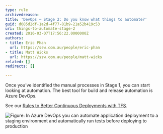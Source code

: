 ```yaml
---
type: rule
archivedreason: 
title: 'DevOps – Stage 2: Do you know what things to automate?'
guid: d085d2df-1a2d-4f77-81b9-21a52b419c53
uri: things-to-automate-stage-2
created: 2016-03-07T17:56:22.0000000Z
authors:
- title: Eric Phan
  url: https://ssw.com.au/people/eric-phan
- title: Matt Wicks
  url: https://ssw.com.au/people/matt-wicks
related: []
redirects: []

---
```


Once you’ve identified the manual processes in Stage 1, you can start looking at automation. The best tool for build and release automation is Azure DevOps.
<!--endintro-->

See our 
      [Rules to Better Continuous Deployments with TFS](/rules-to-better-continuous-deployment-with-tfs-2012-and-tfs-2013).

![Figure: In Azure DevOps you can automate application deployment to a staging environment and automatically run tests before deploying to production](2020-03-23\_14-08-39.jpg)
